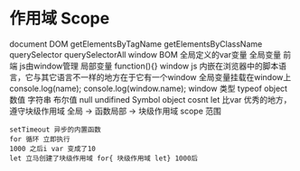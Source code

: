 # 作用域 Scope
document DOM
    getElementsByTagName
    getElementsByClassName
    querySelector
    querySelectorAll
window BOM
    全局定义的var变量
    全局变量 前端 js由window管理
    局部变量 function(){}
    window js 内嵌在浏览器中的脚本语言，它与其它语言不一样的地方在于它有一个window
    全局变量挂载在window上
    console.log(name); console.log(window.name);
    window 类型 typeof object
    数值 字符串 布尔值 null undifined Symbol object
    cosnt let 比var 优秀的地方，遵守块级作用域
    全局 -> 函数局部 -> 块级作用域
    scope 范围

    setTimeout 异步的内置函数
    for 循环 立即执行
    1000 之后i var 变成了10
    let 立马创建了块级作用域 for{ 块级作用域 let} 1000后